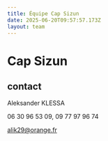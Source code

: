 ```yaml
---
title: Équipe Cap Sizun
date: 2025-06-20T09:57:57.173Z
layout: team
---
```


# Cap Sizun



## contact 

Aleksander KLESSA

06 30 96 53 09, 09 77 97 96 74

alik29@orange.fr

